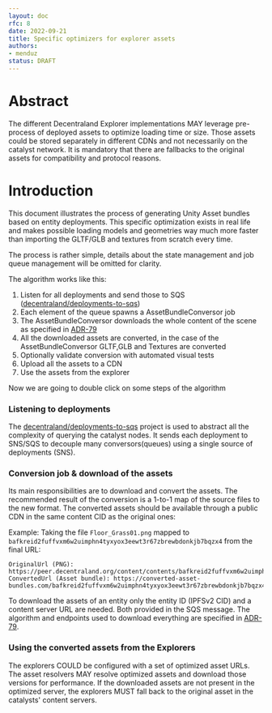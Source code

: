 ```yaml
---
layout: doc
rfc: 8
date: 2022-09-21
title: Specific optimizers for explorer assets
authors:
- menduz
status: DRAFT
---
```


# Abstract

The different Decentraland Explorer implementations MAY leverage pre-process of deployed assets to optimize loading time or size. Those assets could be stored separately in different CDNs and not necessarily on the catalyst network. It is mandatory that there are fallbacks to the original assets for compatibility and protocol reasons.

# Introduction

This document illustrates the process of generating Unity Asset bundles based on entity deployments. This specific optimization exists in real life and makes possible loading models and geometries way much more faster than importing the GLTF/GLB and textures from scratch every time.

The process is rather simple, details about the state management and job queue management will be omitted for clarity.

The algorithm works like this:

1. Listen for all deployments and send those to SQS ([decentraland/deployments-to-sqs](https://github.com/decentraland/deployments-to-sqs/))
2. Each element of the queue spawns a AssetBundleConversor job
3. The AssetBundleConversor downloads the whole content of the scene as specified in [ADR-79](/adr/ADR-79)
4. All the downloaded assets are converted, in the case of the AssetBundleConversor GLTF,GLB and Textures are converted
5. Optionally validate conversion with automated visual tests
6. Upload all the assets to a CDN
7. Use the assets from the explorer

Now we are going to double click on some steps of the algorithm

### Listening to deployments

The [decentraland/deployments-to-sqs](https://github.com/decentraland/deployments-to-sqs/) project is used to abstract all the complexity of querying the catalyst nodes. It sends each deployment to SNS/SQS to decouple many conversors(queues) using a single source of deployments (SNS).

### Conversion job & download of the assets

Its main responsibilities are to download and convert the assets. The recommended result of the conversion is a 1-to-1 map of the source files to the new format. The converted assets should be available through a public CDN in the same content CID as the original ones:

Example:
Taking the file `Floor_Grass01.png` mapped to `bafkreid2fuffvxm6w2uimphn4tyxyox3eewt3r67zbrewbdonkjb7bqzx4` from the final URL:

    OriginalUrl (PNG):  https://peer.decentraland.org/content/contents/bafkreid2fuffvxm6w2uimphn4tyxyox3eewt3r67zbrewbdonkjb7bqzx4
    ConvertedUrl (Asset bundle): https://converted-asset-bundles.com/bafkreid2fuffvxm6w2uimphn4tyxyox3eewt3r67zbrewbdonkjb7bqzx4

To download the assets of an entity only the entity ID (IPFSv2 CID) and a content server URL are needed. Both provided in the SQS message. The algorithm and endpoints used to download everything are specified in [ADR-79](/adr/ADR-79).

### Using the converted assets from the Explorers

The explorers COULD be configured with a set of optimized asset URLs. The asset resolvers MAY resolve optimized assets and download those versions for performance. If the downloaded assets are not present in the optimized server, the explorers MUST fall back to the original asset in the catalysts' content servers.